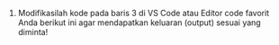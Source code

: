 1. Modifikasilah kode pada baris 3 di VS Code atau Editor code favorit Anda berikut ini agar mendapatkan keluaran (output) sesuai yang diminta!